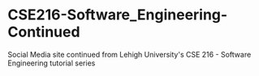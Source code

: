 # CSE216-Software_Engineering-Continued
Social Media site continued from Lehigh University's CSE 216 - Software Engineering tutorial series
